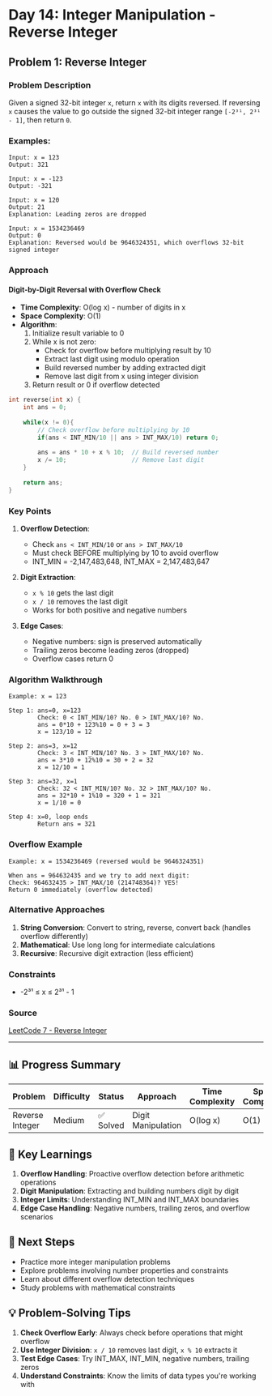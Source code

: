 # Day 14: Integer Manipulation - Reverse Integer

## Problem 1: Reverse Integer

### Problem Description

Given a signed 32-bit integer `x`, return `x` with its digits reversed. If reversing `x` causes the value to go outside the signed 32-bit integer range `[-2³¹, 2³¹ - 1]`, then return `0`.

### Examples:

```
Input: x = 123
Output: 321

Input: x = -123
Output: -321

Input: x = 120
Output: 21
Explanation: Leading zeros are dropped

Input: x = 1534236469
Output: 0
Explanation: Reversed would be 9646324351, which overflows 32-bit signed integer
```

### Approach

#### Digit-by-Digit Reversal with Overflow Check

- **Time Complexity**: O(log x) - number of digits in x
- **Space Complexity**: O(1)
- **Algorithm**:
  1. Initialize result variable to 0
  2. While x is not zero:
     - Check for overflow before multiplying result by 10
     - Extract last digit using modulo operation
     - Build reversed number by adding extracted digit
     - Remove last digit from x using integer division
  3. Return result or 0 if overflow detected

```cpp
int reverse(int x) {
    int ans = 0;
    
    while(x != 0){
        // Check overflow before multiplying by 10
        if(ans < INT_MIN/10 || ans > INT_MAX/10) return 0;
        
        ans = ans * 10 + x % 10;  // Build reversed number
        x /= 10;                  // Remove last digit
    }
    
    return ans;
}
```

### Key Points

1. **Overflow Detection**:
   - Check `ans < INT_MIN/10` or `ans > INT_MAX/10`
   - Must check BEFORE multiplying by 10 to avoid overflow
   - INT_MIN = -2,147,483,648, INT_MAX = 2,147,483,647

2. **Digit Extraction**:
   - `x % 10` gets the last digit
   - `x / 10` removes the last digit
   - Works for both positive and negative numbers

3. **Edge Cases**:
   - Negative numbers: sign is preserved automatically
   - Trailing zeros become leading zeros (dropped)
   - Overflow cases return 0

### Algorithm Walkthrough

```
Example: x = 123

Step 1: ans=0, x=123
        Check: 0 < INT_MIN/10? No. 0 > INT_MAX/10? No.
        ans = 0*10 + 123%10 = 0 + 3 = 3
        x = 123/10 = 12

Step 2: ans=3, x=12
        Check: 3 < INT_MIN/10? No. 3 > INT_MAX/10? No.
        ans = 3*10 + 12%10 = 30 + 2 = 32
        x = 12/10 = 1

Step 3: ans=32, x=1
        Check: 32 < INT_MIN/10? No. 32 > INT_MAX/10? No.
        ans = 32*10 + 1%10 = 320 + 1 = 321
        x = 1/10 = 0

Step 4: x=0, loop ends
        Return ans = 321
```

### Overflow Example

```
Example: x = 1534236469 (reversed would be 9646324351)

When ans = 964632435 and we try to add next digit:
Check: 964632435 > INT_MAX/10 (214748364)? YES!
Return 0 immediately (overflow detected)
```

### Alternative Approaches

1. **String Conversion**: Convert to string, reverse, convert back (handles overflow differently)
2. **Mathematical**: Use long long for intermediate calculations
3. **Recursive**: Recursive digit extraction (less efficient)

### Constraints

- -2³¹ ≤ x ≤ 2³¹ - 1

### Source

[LeetCode 7 - Reverse Integer](https://leetcode.com/problems/reverse-integer)

---

## 📊 Progress Summary

| Problem | Difficulty | Status | Approach | Time Complexity | Space Complexity |
|---------|------------|--------|----------|-----------------|------------------|
| Reverse Integer | Medium | ✅ Solved | Digit Manipulation | O(log x) | O(1) |

## 🎯 Key Learnings

1. **Overflow Handling**: Proactive overflow detection before arithmetic operations
2. **Digit Manipulation**: Extracting and building numbers digit by digit
3. **Integer Limits**: Understanding INT_MIN and INT_MAX boundaries
4. **Edge Case Handling**: Negative numbers, trailing zeros, and overflow scenarios

## 🚀 Next Steps

- Practice more integer manipulation problems
- Explore problems involving number properties and constraints
- Learn about different overflow detection techniques
- Study problems with mathematical constraints

## 💡 Problem-Solving Tips

1. **Check Overflow Early**: Always check before operations that might overflow
2. **Use Integer Division**: `x / 10` removes last digit, `x % 10` extracts it
3. **Test Edge Cases**: Try INT_MAX, INT_MIN, negative numbers, trailing zeros
4. **Understand Constraints**: Know the limits of data types you're working with
